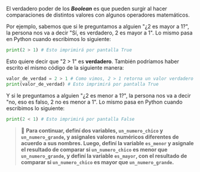 El verdadero poder de los **_Boolean_** es que pueden surgir al hacer comparaciones de distintos valores con algunos operadores matemáticos.

Por ejemplo, sabemos que si le preguntamos a alguien "¿2 es mayor a 1?", la persona nos va a decir "Sí, es verdadero, 2 es mayor a 1". Lo mismo pasa en Python cuando escribimos lo siguiente:

```python
print(2 > 1) # Esto imprimirá por pantalla True
```

Esto quiere decir que "2 > 1" es **verdadero**. También podríamos haber escrito el mismo código de la siguiente manera: 

```python
valor_de_verdad = 2 > 1 # Como vimos, 2 > 1 retorna un valor verdadero y se lo asignamos a una variable
print(valor_de_verdad) # Esto imprimirá por pantalla True
```

Y si le preguntamos a alguien "¿2 es menor a 1?", la persona nos va a decir "no, eso es falso, 2 no es menor a 1". Lo mismo pasa en Python cuando escribimos lo siguiente:

```python
print(2 < 1) # Esto imprimirá por pantalla False
```

> :memo: **Para continuar, definí dos variables, `un_numero_chico` y `un_numero_grande`, y asignales valores numéricos diferentes de acuerdo a sus nombres. Luego, definí la variable `es_menor` y asignale el resultado de comparar si `un_numero_chico` es menor que `un_numero_grande`, y definí la variable `es_mayor`, con el resultado de comparar si `un_numero_chico` es mayor que `un_numero_grande`.**